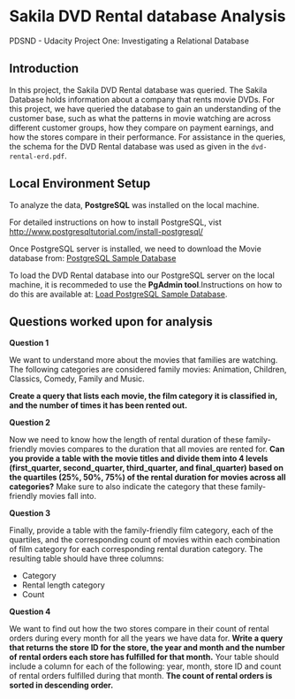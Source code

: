 # Sakila DVD Rental database Analysis
PDSND - Udacity Project One:  Investigating a Relational Database
 

## Introduction

In this project, the Sakila DVD Rental database was queried. The Sakila Database holds information about a company that rents movie DVDs. For this project, we have queried the database to gain an understanding of the customer base, such as what the patterns in movie watching are across different customer groups, how they compare on payment earnings, and how the stores compare in their performance. For assistance in the queries, the schema for the DVD Rental database was used as given in the `dvd-rental-erd.pdf`.


## Local Environment Setup 
To analyze the data, **PostgreSQL** was installed on the local machine.

For detailed instructions on how to install  PostgreSQL, vist 
http://www.postgresqltutorial.com/install-postgresql/


Once PostgreSQL server is installed, we need to download the Movie database from: [PostgreSQL Sample Database](http://www.postgresqltutorial.com/postgresql-sample-database/)


To load the DVD Rental database into our PostgreSQL server on the local machine, it is recommeded to use the **PgAdmin tool**.Instructions on how to do this are available at: [Load PostgreSQL Sample Database](http://www.postgresqltutorial.com/load-postgresql-sample-database/).



## Questions worked upon for analysis

**Question 1**

We want to understand more about the movies that families are watching. The following categories are considered family movies: Animation, Children, Classics, Comedy, Family and Music.

**Create a query that lists each movie, the film category it is classified in, and the number of times it has been rented out.**

**Question 2**

Now we need to know how the length of rental duration of these family-friendly movies compares to the duration that all movies are rented for. **Can you provide a table with the movie titles and divide them into 4 levels (first_quarter, second_quarter, third_quarter, and final_quarter) based on the quartiles (25%, 50%, 75%) of the rental duration for movies across all categories?** Make sure to also indicate the category that these family-friendly movies fall into.

**Question 3**

Finally, provide a table with the family-friendly film category, each of the quartiles, and the corresponding count of movies within each combination of film category for each corresponding rental duration category. The resulting table should have three columns:

- Category
- Rental length category
- Count

**Question 4**

We want to find out how the two stores compare in their count of rental orders during every month for all the years we have data for. **Write a query that returns the store ID for the store, the year and month and the number of rental orders each store has fulfilled for that month.**
Your table should include a column for each of the following: year, month, store ID and count of rental orders fulfilled during that month.
**The count of rental orders is sorted in descending order.** 